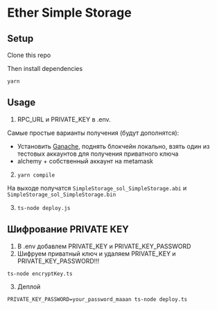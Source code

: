 # Ether Simple Storage

## Setup

Clone this repo

Then install dependencies

```
yarn
```

## Usage

1. RPC_URL и PRIVATE_KEY в .env. 

Самые простые варианты получения (будут дополнятся):

- Установить [Ganache](https://trufflesuite.com/ganache/), поднять блокчейн локально, взять один из тестовых аккаунтов для получения приватного ключа
- alchemy + собственный аккаунт на metamask

2. ``` yarn compile ```

На выходе получатся `SimpleStorage_sol_SimpleStorage.abi` и `SimpleStorage_sol_SimpleStorage.bin`

3. ``` ts-node deploy.js ```


## Шифрование PRIVATE KEY

1. В .env добавлем PRIVATE_KEY и PRIVATE_KEY_PASSWORD
2. Шифруем приватный ключ и удаляем PRIVATE_KEY и PRIVATE_KEY_PASSWORD!!!
```
ts-node encryptKey.ts
```
3. Деплой
```
PRIVATE_KEY_PASSWORD=your_password_maaan ts-node deploy.ts
```